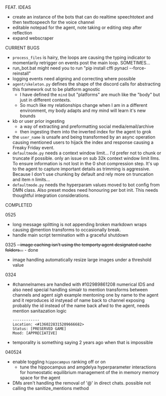 FEAT. IDEAS

- create an instance of the bots that can do realtime speechtotext and then texttospeech for the voice channel
- editable notepad for the agent, note taking or editing step after reflection
- expand webscraper

CURRENT BUGS

- `process_files` is hairy, the loops are causing the typing indicator to momentarily retrigger on events post the main loop. SOMETIMES...
- run_bot.bat might need you to run "pip install cffi pynacl --force-reinstall"
- logging events need aligning and correcting where possible
- `agent/skeleton.py` defines the shape of the discord calls for abstracting this framework out to be platform agnostic
    + I have defined the `mind` but "platforms" are much like the "body" but just in different contexts.
    + So much like my relationships change when I am in a different environment, my body adapts and my mind will learn it's new bounds
- kb or user prior ingesting
    + a way of extracting and preformatting social media/email/archive
    + then ingesting them into the inverted index for the agent to grok
- the `user_name` is unsafe and being transformed by an async operation causing mentioned users to hijack the index and response causing a Freaky Friday event.
- `defaultmode.py` needs a context window limit... I'd prefer not to chunk or truncate if possible. only an issue on sub 32k context window limit llms.
    To ensure information is not lost in the 0 shot compression step. It's up to the agent to capture important details as trimming is aggressive.
    Because I don't use chunking by default and rely more on truncation and item n limits...
- `defaultmode.py` needs the hyperparam values moved to bot config from DMN class. Also preset modes need honouring per bot init. This needs thoughtful integration considerations. 

COMPLETED

0525
- long message splitting is not appending broken markdown wraps causing @mention transforms to occasionally break.
- handle main script termination with a graceful shutdown

0325
~~- image caching isn't using the temporty agent designated cache folders...~~ - done
- image handling automatically resize large images under a threshold value

0324
- #channelnames are handled with #102989861208 numerical IDS and also need special handling simialr to mention transforms between channels and agent *sigh*
    example mentoning one by name to the agent and it reproduces id instyead of name back to channel exposing probably the id instead of the name back afwd to the agent, needs mention sanitazation logic 
    ```ATTENTION SHIFT
    ------------
    Location: <#1360228315209666682>
    Status: [PRESERVED GAME]
    Mood: [APPRECIATIVE]
    ```
- temporality is something saying 2 years ago when that is impossible

040524
- enable toggling `hippocampus` ranking off or on
    + tune the hippocampus and amgdelya hyperparameter interactions for homeostatic equilibrium management of the in memory memory space for the agent
- DMs aren't handling the removal of '@' in direct chats. possible not calling the sanitize_mentions method

